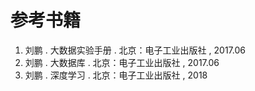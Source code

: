 # 参考书籍
1. 刘鹏 . 大数据实验手册 . 北京：电子工业出版社 , 2017.06
1. 刘鹏 . 大数据库 . 北京：电子工业出版社 , 2017.06
1. 刘鹏 . 深度学习 . 北京：电子工业出版社 , 2018